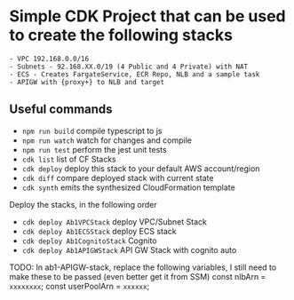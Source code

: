 # Simple CDK Project that can be used to create the following stacks
    - VPC 192.168.0.0/16
    - Subnets - 92.168.XX.0/19 (4 Public and 4 Private) with NAT
    - ECS - Creates FargateService, ECR Repo, NLB and a sample task
    - APIGW with {proxy+} to NLB and target

## Useful commands

* `npm run build`   compile typescript to js
* `npm run watch`   watch for changes and compile
* `npm run test`    perform the jest unit tests
* `cdk list`        list of CF Stacks
* `cdk deploy`      deploy this stack to your default AWS account/region
* `cdk diff`        compare deployed stack with current state
* `cdk synth`       emits the synthesized CloudFormation template



Deploy the stacks, in the following order
* `cdk deploy Ab1VPCStack`      deploy VPC/Subnet Stack
* `cdk deploy Ab1ECSStack`      deploy ECS stack
* `cdk deploy Ab1CognitoStack`  Cognito
* `cdk deploy Ab1APIGWStack`    API GW Stack with cognito auto

TODO: In ab1-APIGW-stack, replace the following variables, I still need to make these to be passed (even better get it from SSM)
const nlbArn = `xxxxxxxx`;
const userPoolArn = `xxxxxx`;